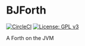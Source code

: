 # BJForth

[![CircleCI](https://dl.circleci.com/status-badge/img/circleci/UMKeFZ8ns9T9vi5aquTfVT/FnGnFZDJWi8uY7zNYvkuvb/tree/master.svg?style=svg)](https://dl.circleci.com/status-badge/redirect/circleci/UMKeFZ8ns9T9vi5aquTfVT/FnGnFZDJWi8uY7zNYvkuvb/tree/master)
[![License: GPL v3](https://img.shields.io/badge/License-GPLv3-blue.svg)](https://www.gnu.org/licenses/gpl-3.0)

A Forth on the JVM
